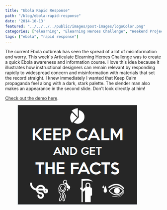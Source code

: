 ```yaml
---
title: "Ebola Rapid Response"
path: "/blog/ebola-rapid-response"
date: '2014-10-13'
featured: "../../../../public/images/post-images/logoColor.png"
categories: ["elearning", "Elearning Heroes Challenge", "Weekend Project"]
tags: ["ebola", "rapid response"]
---
```


The current Ebola outbreak has seen the spread of a lot of misinformation and worry. This week's Articulate Elearning Heroes Challenge was to create a quick Ebola awareness and information course. I love this idea because it illustrates how instructional designers can remain relevant by responding rapidly to widespread concern and misinformation with materials that set the record straight. I knew immediately I wanted that Keep Calm propaganda feel along with a dark, stark palette. The slender man also makes an appearance in the second slide. Don't look directly at him!

[Check out the demo here](http://knanthony.com/showcase/Ebola/story.html "Ebola Elearning Heroes Challenge").

<figure>
  <img src="../../../../public/images/post-images/EbolaCourseScreenshot.png" alt="Ebola Course Screenshot" />
</figure>
